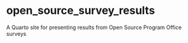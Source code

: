 # open_source_survey_results
A Quarto site for presenting results from Open Source Program Office surveys
